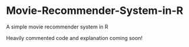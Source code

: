 # Movie-Recommender-System-in-R
A simple movie recommender system in R

Heavily commented code and explanation coming soon!
